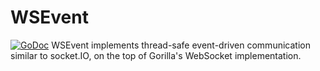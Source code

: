 WSEvent
======
[![GoDoc](https://godoc.org/github.com/vibhavp/wsevent?status.svg)](https://godoc.org/github.com/vibhavp/wsevent)
WSEvent implements thread-safe event-driven communication similar to socket.IO,
on the top of Gorilla's WebSocket implementation.